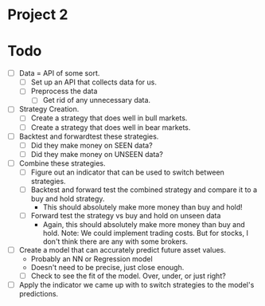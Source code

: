 # Project 2

# Todo

- [ ] Data = API of some sort.
  - [ ] Set up an API that collects data for us.
  - [ ] Preprocess the data
    - [ ] Get rid of any unnecessary data.
- [ ] Strategy Creation.
  - [ ] Create a strategy that does well in bull markets.
  - [ ] Create a strategy that does well in bear markets.
- [ ] Backtest and forwardtest these strategies.
  - [ ] Did they make money on SEEN data?
  - [ ] Did they make money on UNSEEN data?
- [ ] Combine these strategies.
  - [ ] Figure out an indicator that can be used to switch between strategies.
  - [ ] Backtest and forward test the combined strategy and compare it to a buy and hold strategy.
    - This should absolutely make more money than buy and hold!
  - [ ] Forward test the strategy vs buy and hold on unseen data
    - Again, this should absolutely make more money than buy and hold.
      Note: We could implement trading costs. But for stocks, I don't think there are any with some brokers.
- [ ] Create a model that can accurately predict future asset values.
  - Probably an NN or Regression model
  - Doesn't need to be precise, just close enough.
  - [ ] Check to see the fit of the model. Over, under, or just right?
- [ ] Apply the indicator we came up with to switch strategies to the model's predictions.
